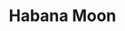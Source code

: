 ---
title: "Habana Moon"
description: "Rhum, cointreau, gin, citron vert"
price: "9.00"
image: "habana_moon.jpeg"
---